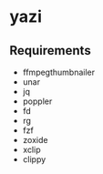 # yazi

## Requirements

- ffmpegthumbnailer
- unar
- jq
- poppler
- fd
- rg
- fzf
- zoxide
- xclip
- clippy
